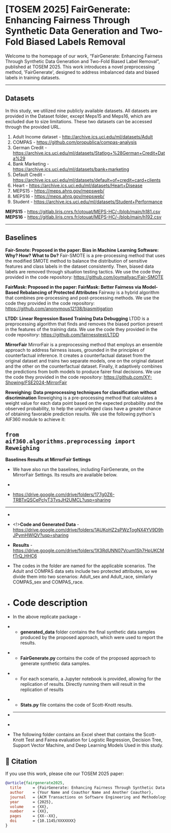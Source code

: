 <h1>[TOSEM 2025] FairGenerate: Enhancing Fairness Through Synthetic Data Generation and Two-Fold Biased Labels Removal </h1> 

Welcome to the homepage of our work, “FairGenerate: Enhancing Fairness Through Synthetic Data Generation and Two-Fold Biased Label Removal”, published at TOSEM 2025. This work introduces a novel preprocessing method, 'FairGenerate', designed to address imbalanced data and biased labels in training datasets.

********************************************************************************************************
<h2> Datasets</h2>

In this study, we utilized nine publicly available datasets. All datasets are provided in the Dataset folder, except Meps15 and Meps16, which are excluded due to size limitations. These two datasets can be accessed through the provided URL.

1. Adult Income dataset - http://archive.ics.uci.edu/ml/datasets/Adult
2. COMPAS - https://github.com/propublica/compas-analysis
3. German Credit - https://archive.ics.uci.edu/ml/datasets/Statlog+%28German+Credit+Data%29
4. Bank Marketing - https://archive.ics.uci.edu/ml/datasets/bank+marketing
5. Default Credit - https://archive.ics.uci.edu/ml/datasets/default+of+credit+card+clients
6. Heart - https://archive.ics.uci.edu/ml/datasets/Heart+Disease
7. MEPS15 - https://meps.ahrq.gov/mepsweb/
8. MEPS16 - https://meps.ahrq.gov/mepsweb/
9. Student - https://archive.ics.uci.edu/ml/datasets/Student+Performance

**MEPS15** - https://gitlab.liris.cnrs.fr/otouat/MEPS-HC/-/blob/main/h181.csv <br />
**MEPS16** - https://gitlab.liris.cnrs.fr/otouat/MEPS-HC/-/blob/main/h192.csv
********************************************************************************************************

<h2> Baselines </h2>

**Fair-Smote: Proposed in the paper: Bias in Machine Learning Software: Why? How? What to Do?**
Fair-SMOTE is a pre-processing method that uses the modified SMOTE method to balance the distribution of sensitive features and class labels in the dataset consistently. Then, biased data labels are removed through situation testing tactics.
We use the code they provided in the code repository: https://github.com/joymallyac/Fair-SMOTE

**FairMask: Proposed in the paper: FairMask: Better Fairness via Model-Based Rebalancing of Protected Attributes**
Fairway is a hybrid algorithm that combines pre-processing and post-processing methods. 
We use the code they provided in the code repository: https://github.com/anonymous12138/biasmitigation 

**LTDD: Linear Regression Based Training Data Debugging**
LTDD is a preprocessing algorithm that finds and removes the biased portion present in the features of the training data.
We use the code they provided in the code repository: https://github.com/fairnesstest/LTDD

**MirrorFair**
MirrorFair is a preprocessing method that employs an ensemble approach to address fairness issues, grounded in the principles of counterfactual inference. It creates a counterfactual dataset from the original dataset and trains two separate models, one on the original dataset and the other on the counterfactual dataset. Finally, it adaptively combines the predictions from both models to produce fairer final decisions. We use the code they provided in the code repository: https://github.com/XY-Showing/FSE2024-MirrorFair
 
**Reweighing: Data preprocessing techniques for classification without discrimination**
Reweighing is a pre-processing method that calculates a weight value for each data point based on the expected probability and the observed probability, to help the unprivileged class have a greater chance of obtaining favorable prediction results. 
We use the following python's AIF360 module to achieve it:

<code>from aif360.algorithms.preprocessing import Reweighing</code>
-----------------------------------------------------

 <!-- Section heading for MirrorFair baseline results -->
**Baselines Results at MirrorFair Settings**

<!-- Description of what was done in this section -->
- We have also run the baselines, including FairGenerate, on the MirrorFair Settings. Its results are available below.

<!-- Empty line for spacing -->
- 

<!-- Link to MirrorFair baseline results -->
- https://drive.google.com/drive/folders/177g0Z6-TRBTxQSCePclyT3TvsJH2UMCL?usp=sharing

<!-- Separator line -->
- -----------------------------------------------------

<!-- Empty line for spacing -->
- 

<!-- Link to code and generated data, marked with a symbol to draw attention -->
- <!>**Code and Generated Data** -  https://drive.google.com/drive/folders/1AUKoHZ2sPWzTogNX4YV9D9hJPymHWIQV?usp=sharing

<!-- Link to result files used in the paper -->
- **Results** - https://drive.google.com/drive/folders/1X3RdUNN07Vcum1Sh7HpUKCMfTrQ_HHC6 

<!-- Explanation of how datasets with multiple protected attributes are split -->
- The codes in the folder are named for the applicable scenarios. The Adult and COMPAS data sets include two protected attributes, so we divide them into two scenarios: Adult_sex and Adult_race, similarly COMPAS_sex and COMPAS_race.

<!-- HTML header used in markdown to indicate a new section: code description -->
- <h1> Code description</h1>

<!-- Intro line to explain what’s in the replication package -->
- In the above replicate package -

<!-- List item: folder containing final generated synthetic datasets -->
- * <b>generated_data</b> folder contains the final synthetic data samples produced by the proposed approach, which were used to report the results.

<!-- List item: main implementation file for FairGenerate -->
- * <b>FairGenerate.py </b> contains the code of the proposed approach to generate synthetic data samples.

<!-- List item: Jupyter notebooks for each scenario to allow easy replication -->
- * For each scenario, a Jupyter notebook is provided, allowing for the replication of results. Directly running them will result in the replication of results

<!-- List item: script for statistical test used in evaluation -->
- * <b>Stats.py</b> file contains the code of Scott-Knott results.

<!-- Decorative separator line -->
- ********************************************************************************************************

<!-- Empty line for spacing -->
- 

<!-- Line explaining what the Excel file contains -->
- The following folder contains an Excel sheet that contains the Scott-Knott Test and Fairea evaluation for Logistic Regression, Decision Tree, Support Vector Machine, and Deep Learning Models Used in this study. 

<!-- Link to folder containing the Excel summary of evaluation results -->
<!-- https://drive.google.com/drive/folders/1X3RdUNN07Vcum1Sh7HpUKCMfTrQ_HHC6 -->

## 📄 Citation

If you use this work, please cite our TOSEM 2025 paper:

```bibtex
@article{fairgenerate2025,
  title     = {FairGenerate: Enhancing Fairness Through Synthetic Data Generation and Two-Fold Biased Label Removal},
  author    = {Your Name and Coauthor Name and Another Coauthor},
  journal   = {ACM Transactions on Software Engineering and Methodology (TOSEM)},
  year      = {2025},
  volume    = {XX},
  number    = {XX},
  pages     = {XX--XX},
  doi       = {10.1145/XXXXXXX}
}
